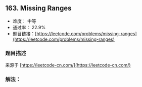 ## 163. Missing Ranges

- 难度： 中等
- 通过率： 22.9%
- 题目链接：[https://leetcode.com/problems/missing-ranges](https://leetcode.com/problems/missing-ranges)


### 题目描述

来源于 [https://leetcode-cn.com/](https://leetcode-cn.com/)



### 解法：